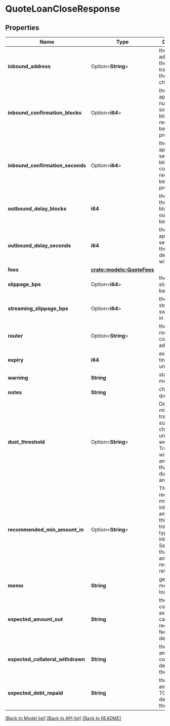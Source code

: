 # QuoteLoanCloseResponse

## Properties

Name | Type | Description | Notes
------------ | ------------- | ------------- | -------------
**inbound_address** | Option<**String**> | the inbound address for the transaction on the source chain | [optional]
**inbound_confirmation_blocks** | Option<**i64**> | the approximate number of source chain blocks required before processing | [optional]
**inbound_confirmation_seconds** | Option<**i64**> | the approximate seconds for block confirmations required before processing | [optional]
**outbound_delay_blocks** | **i64** | the number of thorchain blocks the outbound will be delayed | 
**outbound_delay_seconds** | **i64** | the approximate seconds for the outbound delay before it will be sent | 
**fees** | [**crate::models::QuoteFees**](QuoteFees.md) |  | 
**slippage_bps** | Option<**i64**> | the total swap slippage in basis points | [optional]
**streaming_slippage_bps** | Option<**i64**> | the total streaming swap slippage in basis points | [optional]
**router** | Option<**String**> | the EVM chain router contract address | [optional]
**expiry** | **i64** | expiration timestamp in unix seconds | 
**warning** | **String** | static warning message | 
**notes** | **String** | chain specific quote notes | 
**dust_threshold** | Option<**String**> | Defines the minimum transaction size for the chain in base units (sats, wei, uatom). Transctions with asset amounts lower than the dust_threshold are ignored. | [optional]
**recommended_min_amount_in** | Option<**String**> | The recommended minimum inbound amount for this transaction type & inbound asset. Sending less than this amount could result in failed refunds. | [optional]
**memo** | **String** | generated memo for the loan close | 
**expected_amount_out** | **String** | the amount of collateral asset the user can expect to receive after fees in 1e8 decimals | 
**expected_collateral_withdrawn** | **String** | the expected amount of collateral decrease on the loan | 
**expected_debt_repaid** | **String** | the expected amount of TOR debt decrease on the loan | 

[[Back to Model list]](../README.md#documentation-for-models) [[Back to API list]](../README.md#documentation-for-api-endpoints) [[Back to README]](../README.md)


